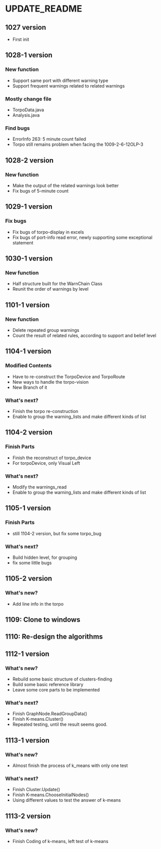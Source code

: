 # UPDATE_README

## 1027 version

+ First init

## 1028-1 version

### New function

+ Support same port with different warning type
+ Support frequent warnings related to related warnings

### Mostly change file

+ TorpoData.java
+ Analysis.java

### Find bugs

+ ErrorInfo 263: 5 minute count failed
+ Torpo still remains problem when facing the 1009-2-6-12OLP-3

## 1028-2 version

### New function

+ Make the output of the related warnings look better
+ Fix bugs of 5-minute count

## 1029-1 version

### Fix bugs

+ Fix bugs of torpo-display in excels
+ Fix bugs of port-info read error, newly supporting some exceptional statement

## 1030-1 version

### New function

+ Half structure built for the WarnChain Class
+ Reunit the order of warnings by level

## 1101-1 version

### New function

+ Delete repeated group warnings
+ Count the result of related rules, according to support and belief level

## 1104-1 version

### Modified Contents

+ Have to re-construct the TorpoDevice and TorpoRoute
+ New ways to handle the torpo-vision
+ New Branch of it

### What's next?

+ Finish the torpo re-construction
+ Enable to group the warning_lists and make different kinds of list

## 1104-2 version

### Finish Parts

+ Finish the reconstruct of torpo_device
+ For torpoDevice, only Visual Left

### What's next?

+ Modify the warnings_read
+ Enable to group the warning_lists and make different kinds of list

## 1105-1 version

### Finish Parts

+ still 1104-2 version, but fix some torpo_bug

### What's next?

+ Build hidden level, for grouping
+ fix some little bugs

## 1105-2 version

### What's new?

+ Add line info in the torpo

## 1109: Clone to windows
## 1110: Re-design the algorithms

## 1112-1 version

### What's new?

+ Rebuild some basic structure of clusters-finding
+ Build some basic reference library
+ Leave some core parts to be implemented

### What's next?

+ Finish GraphNode.ReadGroupData()
+ Finish K-means.Cluster()
+ Repeated testing, until the result seems good.

## 1113-1 version

### What's new?

+ Almost finish the process of k_means with only one test

### What's next?

+ Finish Cluster.Update()
+ Finish K-means.ChooseInitialNodes()
+ Using different values to test the answer of k-means

## 1113-2 version

### What's new?

+ Finish Coding of k-means, left test of k-means
